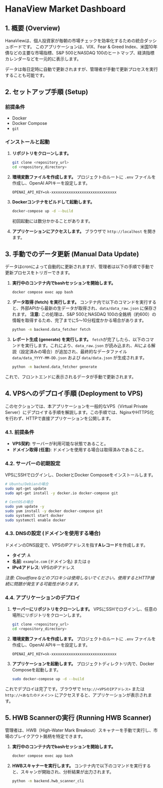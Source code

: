 # HanaView Market Dashboard

## 1. 概要 (Overview)

HanaViewは、個人投資家が毎朝の市場チェックを効率化するための統合ダッシュボードです。
このアプリケーションは、VIX、Fear & Greed Index、米国10年債などの主要な市場指標、S&P 500とNASDAQ 100のヒートマップ、経済指標カレンダーなどを一元的に表示します。

データは毎日定時に自動で更新されますが、管理者が手動で更新プロセスを実行することも可能です。

## 2. セットアップ手順 (Setup)

### 前提条件
- Docker
- Docker Compose
- `git`

### インストールと起動
1.  **リポジトリをクローンします。**
    ```bash
    git clone <repository_url>
    cd <repository_directory>
    ```

2.  **環境変数ファイルを作成します。**
    プロジェクトのルートに `.env` ファイルを作成し、OpenAI APIキーを設定します。
    ```
    OPENAI_API_KEY=sk-xxxxxxxxxxxxxxxxxxxxxxxxxxxxxx
    ```

3.  **Dockerコンテナをビルドして起動します。**
    ```bash
    docker-compose up -d --build
    ```
    初回起動には数分かかることがあります。

4.  **アプリケーションにアクセスします。**
    ブラウザで `http://localhost` を開きます。

## 3. 手動でのデータ更新 (Manual Data Update)

データはcronによって自動的に更新されますが、管理者は以下の手順で手動で更新プロセスをトリガーできます。

1.  **実行中のコンテナ内でbashセッションを開始します。**
    ```bash
    docker compose exec app bash
    ```

2.  **データ取得 (fetch) を実行します。**
    コンテナ内で以下のコマンドを実行すると、外部APIから最新の生データが取得され、`data/data_raw.json` に保存されます。
    **注意:** この処理は、S&P 500とNASDAQ 100の全銘柄（約600）の情報を取得するため、完了までに5〜10分程度かかる場合があります。
    ```bash
    python -m backend.data_fetcher fetch
    ```

3.  **レポート生成 (generate) を実行します。**
    `fetch`が完了したら、以下のコマンドを実行します。これにより、`data_raw.json` が読み込まれ、AIによる解説（設定済みの場合）が追加され、最終的なデータファイル `data/data_YYYY-MM-DD.json` および `data/data.json` が生成されます。
    ```bash
    python -m backend.data_fetcher generate
    ```

これで、フロントエンドに表示されるデータが手動で更新されます。

## 4. VPSへのデプロイ手順 (Deployment to VPS)

このセクションでは、本アプリケーションを一般的なVPS（Virtual Private Server）にデプロイする手順を解説します。この手順では、NginxやHTTPS化を行わず、HTTPで直接アプリケーションを公開します。

### 4.1. 前提条件

- **VPS契約**: サーバーが利用可能な状態であること。
- **ドメイン取得 (任意)**: ドメインを使用する場合は取得済みであること。

### 4.2. サーバーの初期設定

VPSにSSHでログインし、DockerとDocker Composeをインストールします。

```bash
# Ubuntu/Debianの場合
sudo apt-get update
sudo apt-get install -y docker.io docker-compose git

# CentOSの場合
sudo yum update -y
sudo yum install -y docker docker-compose git
sudo systemctl start docker
sudo systemctl enable docker
```

### 4.3. DNSの設定 (ドメインを使用する場合)

ドメインのDNS設定で、VPSのIPアドレスを指す**Aレコード**を作成します。
- **タイプ**: A
- **名前**: `example.com` (ドメイン名) または `@`
- **IPv4アドレス**: VPSのIPアドレス

*注意: Cloudflareなどのプロキシは使用しないでください。使用するとHTTP接続に問題が発生する可能性があります。*

### 4.4. アプリケーションのデプロイ

1.  **サーバーにリポジトリをクローンします。**
    VPSにSSHでログインし、任意の場所にリポジトリをクローンします。
    ```bash
    git clone <repository_url>
    cd <repository_directory>
    ```

2.  **環境変数ファイルを作成します。**
    プロジェクトのルートに `.env` ファイルを作成し、OpenAI APIキーを設定します。
    ```
    OPENAI_API_KEY=sk-xxxxxxxxxxxxxxxxxxxxxxxxxxxxxx
    ```

3.  **アプリケーションを起動します。**
    プロジェクトディレクトリ内で、Docker Composeを起動します。
    ```bash
    sudo docker-compose up -d --build
    ```

これでデプロイは完了です。ブラウザで `http://<VPSのIPアドレス>` または `http://<あなたのドメイン>` にアクセスすると、アプリケーションが表示されます。

## 5. HWB Scannerの実行 (Running HWB Scanner)

管理者は、HWB（High-Water Mark Breakout）スキャナーを手動で実行し、市場のブレイクアウト銘柄を特定できます。

1.  **実行中のコンテナ内でbashセッションを開始します。**
    ```bash
    docker compose exec app bash
    ```

2.  **HWBスキャナーを実行します。**
    コンテナ内で以下のコマンドを実行すると、スキャンが開始され、分析結果が出力されます。
    ```bash
    python -m backend.hwb_scanner_cli
    ```
